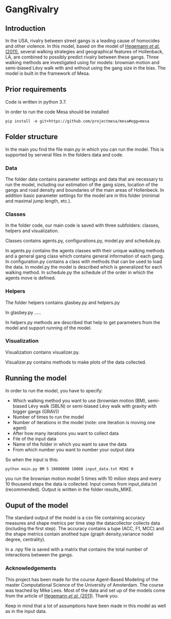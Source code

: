 # GangRivalry

## Introduction

In  the  USA,  rivalry between street gangs is a leading cause of homocides and other violence. In this model, based on the model of [Hegemann *et al.* (2011)](https://doi.org/10.1016/j.physa.2011.05.040), several walking strategies and geographical features of Hollenback, LA, are combined to possibly predict rivalry between these gangs. 
Three walking methods are investigated using for models: brownian motion and semi-biased Lévy walk with and without using the gang size in the bias. The model is built in the framework of Mesa.


## Prior requirements

Code is written in python 3.7.

In order to run the code Mesa should be installed
```
pip install -e git+https://github.com/projectmesa/mesa#egg=mesa
```



## Folder structure

In the main you find the file main.py in which you can run the model. This is supported by serveral files in the folders data and code.

### Data 

The folder data contains parameter settings and data that are necessary to run the model, including our estimation of the gang sizes, location of the gangs and road density and boundaries of the main areas of Hollenbeck. In addition basic parameter settings for the model are in this folder (minimal and maximal jump length, etc.).



### Classes
In the folder code, our main code is saved with three subfolders: classes, helpers and visualization.

Classes contains agents.py, configurations.py, model.py and schedule.py.

In agents.py contains the agents classes with their unique walking methods and a general gang class which contains general information of each gang.
In configuration.py contains a class with methods that can be used to load the data.
In model.py the model is described which is generalized for each walking method.
In schedule.py the schedule of the order in which the agents move is defined.

### Helpers

The folder helpers contains glasbey.py and helpers.py

In glasbey.py .....

In helpers.py methods are described that help to get parameters from the model and support running of the model.

### Visualization

Visualization contains visualizer.py.

Visualizer.py contains methods to make plots of the data collected.


## Running the model

In order to run the model, you have to specify:

* Which walking method you want to use (brownian motion (BM), semi-biased Lévy walk (SBLN) or semi-biased Lévy walk with gravity with bigger gangs (GRAV))
* Number of times to run the model
* Number of iterations in the model (note: one iteration is moving one agent)
* After how many iterations you want to collect data
* File of the input data
* Name of the folder in which you want to save the data
* From which number you want to number your output data

So when the input is this:

```
python main.py BM 5 10000000 10000 input_data.txt MIKE 0

```

you run the brownian motion model 5 times with 10 milion steps and every 10 thousend steps the data is collected. Input comes from input_data.txt (recommended). Output is written in the folder results_MIKE. 

## Ouput of the model

The standard output of the model is a csv file containing accuracy measures and shape metrics per time step the datacollector collects data (including the first step). The accuracy contains a tupe (ACC, F1, MCC) and the shape metrics contain anothed tupe (graph density,variance nodel degree, centrality). 

In a .npy file is saved with a matrix that contains the total number of interactions between the gangs.

### Acknowledgements

This project has been made for the course Agent-Based Modeling of the master Computational Science of the University of Amsterdam. The course was teached by Mike Lees. Most of the data and set up of the models come from the article of [Hegemann *et al.* (2011)](https://doi.org/10.1016/j.physa.2011.05.040). Thank you.

Keep in mind that a lot of assumptions have been made in this model as well as in the input data. 